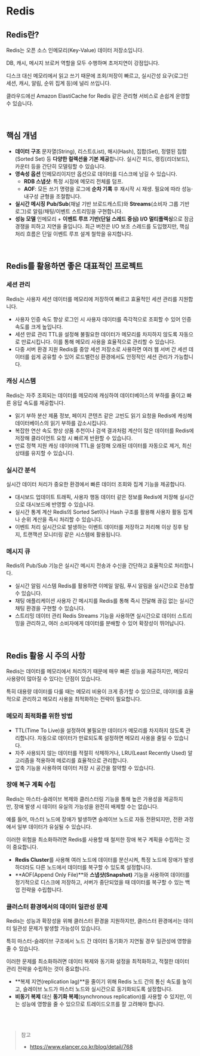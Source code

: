 # Redis

## Redis란?

Redis는 오픈 소스 인메모리(Key-Value) 데이터 저장소입니다.

DB, 캐시, 메시지 브로커 역할을 모두 수행하며 초저지연이 강점입니다.

디스크 대신 메모리에서 읽고 쓰기 때문에 조회/저장이 빠르고, 실시간성 요구(로그인 세션, 캐시, 알림, 순위 집계 등)에 널리 쓰입니다.

클라우드에선 Amazon ElastiCache for Redis 같은 관리형 서비스로 손쉽게 운영할 수 있습니다.

<br>

## 핵심 개념

- **데이터 구조**
  문자열(String), 리스트(List), 해시(Hash), 집합(Set), 정렬된 집합(Sorted Set) 등 **다양한 컬렉션을 기본 제공**합니다.
  실시간 피드, 랭킹(리더보드), 카운터 등을 간단히 모델링할 수 있습니다.
- **영속성 옵션**
  인메모리이지만 옵션으로 데이터를 디스크에 남길 수 있습니다.
  - **RDB 스냅샷**: 특정 시점에 메모리 전체를 덤프.
  - **AOF**: 모든 쓰기 명령을 로그에 **순차 기록** 후 재시작 시 재생.
  필요에 따라 성능·내구성 균형을 조절합니다.
- **실시간 메시징**
  **Pub/Sub**(채널 기반 브로드캐스트)와 **Streams**(소비자 그룹 기반 로그)로 알림/채팅/이벤트 스트리밍을 구현합니다.
- **성능 모델**
  인메모리 + **이벤트 루프 기반(단일 스레드 중심) I/O 멀티플렉싱**으로 잠금 경쟁을 피하고 지연을 줄입니다.
  최근 버전은 I/O 보조 스레드를 도입했지만, 핵심 처리 흐름은 단일 이벤트 루프 설계 철학을 유지합니다.

<br>

## Redis를 활용하면 좋은 대표적인 프로젝트

### 세션 관리

Redis는 사용자 세션 데이터를 메모리에 저장하여 빠르고 효율적인 세션 관리를 지원합니다.

- 사용자 인증 속도 향상
  로그인 시 사용자 데이터를 즉각적으로 조회할 수 있어 인증 속도를 크게 높입니다.
- 세션 만료 관리
  TTL을 설정해 불필요한 데이터가 메모리를 차지하지 않도록 자동으로 만료시킵니다.
  이를 통해 메모리 사용을 효율적으로 관리할 수 있습니다.
- 다중 서버 환경 지원
  Redis를 중앙 세션 저장소로 사용하면 여러 웹 서버 간 세션 데이터를 쉽게 공유할 수 있어 로드밸런싱 환경에서도 안정적인 세션 관리가 가능합니다.

### 캐싱 시스템

Redis는 자주 조회되는 데이터를 메모리에 캐싱하여 데이터베이스의 부하를 줄이고 빠른 응답 속도를 제공합니다.

- 읽기 부하 분산
  제품 정보, 페이지 콘텐츠 같은 고빈도 읽기 요청을 Redis에 캐싱해 데이터베이스의 읽기 부하를 감소시킵니다.
- 복잡한 연산 속도 향상
  상품 추천이나 검색 결과처럼 계산이 많은 데이터를 Redis에 저장해 클라이언트 요청 시 빠르게 반환할 수 있습니다.
- 만료 정책 지원
  캐싱 데이터에 TTL을 설정해 오래된 데이터를 자동으로 제거, 최신 상태를 유지할 수 있습니다.

### 실시간 분석

실시간 데이터 처리가 중요한 환경에서 빠른 데이터 조회와 집계 기능을 제공합니다.

- 대시보드 업데이트
  트래픽, 사용자 행동 데이터 같은 정보를 Redis에 저장해 실시간으로 대시보드에 반영할 수 있습니다.
- 실시간 통계 계산
  Redis의 Sorted Set이나 Hash 구조를 활용해 사용자 활동 집계나 순위 계산을 즉시 처리할 수 있습니다.
- 이벤트 처리
  실시간으로 발생하는 이벤트 데이터를 저장하고 처리해 이상 징후 탐지, 트랜잭션 모니터링 같은 시스템에 활용됩니다.

### 메시지 큐

Redis의 Pub/Sub 기능은 실시간 메시지 전송과 수신을 간단하고 효율적으로 처리합니다.

- 실시간 알림 시스템
  Redis를 활용하면 이메일 알림, 푸시 알림을 실시간으로 전송할 수 있습니다.
- 채팅 애플리케이션
  사용자 간 메시지를 Redis를 통해 즉시 전달해 끊김 없는 실시간 채팅 환경을 구현할 수 있습니다.
- 스트리밍 데이터 관리
  Redis Streams 기능을 사용하면 실시간으로 데이터 스트리밍을 관리하고, 여러 소비자에게 데이터를 분배할 수 있어 확장성이 뛰어납니다.

<br>

## Redis 활용 시 주의 사항

Redis는 데이터를 메모리에서 처리하기 때문에 매우 빠른 성능을 제공하지만, 메모리 사용량이 많아질 수 있다는 단점이 있습니다.

특히 대용량 데이터를 다룰 때는 메모리 비용이 크게 증가할 수 있으므로, 데이터를 효율적으로 관리하고 메모리 사용을 최적화하는 전략이 필요합니다.

### 메모리 최적화를 위한 방법

- TTL(Time To Live)을 설정하여 불필요한 데이터가 메모리를 차지하지 않도록 관리합니다.
  자동으로 데이터가 만료되도록 설정하면 메모리 사용을 줄일 수 있습니다.
- 자주 사용되지 않는 데이터를 적절히 삭제하거나, LRU(Least Recently Used) 알고리즘을 적용하여 메로리를 효율적으로 관리합니다.
- 압축 기능을 사용하여 데이터 저장 시 공간을 절약할 수 있습니다.

### 장애 복구 계획 수립

Redis는 마스터-슬레이브 복제와 클러스터링 기능을 통해 높은 가용성을 제공하지만, 장애 발생 시 데이터 유실의 가능성을 완전히 배제할 수는 없습니다.

예를 들어, 마스터 노드에 장애가 발생하면 슬레이브 노드로 자동 전환되지만, 전환 과정에서 일부 데이터가 유실될 수 있습니다.

이러한 위험을 최소화하려면 Redis를 사용할 때 철저한 장애 복구 계획을 수립하는 것이 중요합니다.

- **Redis Cluster**를 사용해 여러 노드에 데이터를 분산시켜, 특정 노드에 장애가 발생하더라도 다른 노드에서 데이터를 복구할 수 있도록 설정합니다.
- **AOF(Append Only File)**와 **스냅샷(Snapshot)** 기능을 사용하여 데이터를 정기적으로 디스크에 저장하고, 서버가 중단되었을 때 데이터를 복구할 수 있는 백업 전략을 수립합니다.

### 클러스터 환경에서의 데이터 일관성 문제

Redis는 성능과 확장성을 위해 클러스터 환경을 지원하지만, 클러스터 환경에서는 데이터 일관성 문제가 발생할 가능성이 있습니다.

특히 마스터-슬레이브 구조에서 노드 간 데이터 동기화가 지연될 경우 일관성에 영향을 줄 수 있습니다.

이러한 문제를 최소화하려면 데이터 복제와 동기화 설정을 최적화하고, 적절한 데이터 관리 전략을 수립하는 것이 중요합니다.

- **복제 지연(replication lag)**을 줄이기 위해 Redis 노드 간의 통신 속도를 높이고, 슬레이브 노드가 마스터 노드와 실시간으로 동기화되도록 설정합니다.
- **비동기 복제** 대신 **동기화 복제**(synchronous replication)를 사용할 수 있지만, 이는 성능에 영향을 줄 수 있으므로 트레이드오프를 잘 고려해야 합니다.

<br>
<br>

> 참고
>
> - https://www.elancer.co.kr/blog/detail/768
